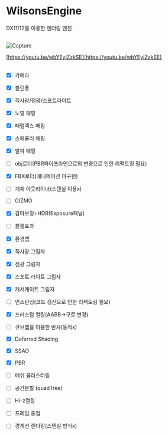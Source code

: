 # WilsonsEngine
DX11/12를 이용한 렌더링 엔진 
##
![Capture](https://github.com/Wheels0n/WilsonsEngine/assets/96295807/1f91b757-2dfd-4bc8-9323-1ab62e46471f)


[https://youtu.be/wbYEyiZzkSE](https://youtu.be/wbYEyiZzkSE)
##
- [x] 카메라
- [x] 블린퐁
- [x] 직사광/점광/스포트라이트
- [x] 노멀 매핑
- [x] 패럴랙스 매핑
- [x] 스페큘러 매핑
- [x] 알파 매핑  
- [ ] obj로더(PBR파이프라인으로의 변경으로 인한 리팩토링 필요)
- [x] FBX로더(애니메이션 미구현)
- [ ] 개체 아웃라이너(스텐실 이용x)
- [ ] GIZMO
- [x] 감마보정+HDR(Exposure패널)
- [ ] 블룸효과
- [X] 환경맵
- [X] 직사광 그림자
- [X] 점광 그림자
- [X] 스포트 라이트 그림자
- [x] 캐서캐이트 그림자
- [ ] 인스턴싱(코드 갱신으로 인한 리팩토링 필요)
- [X] 프러스텀 컬링(AABB->구로 변경)
- [ ] 큐브맵을 이용한 반사(동적x)
- [X] Deferred Shading
- [X] SSAO
- [x] PBR
- [ ] 메쉬 클러스터링
- [ ] 공간분할 (quadTree)
- [ ] Hi-z컬링
- [ ] 프레임 중첩
- [ ] 경계선 렌더링(스텐실 방식x)

